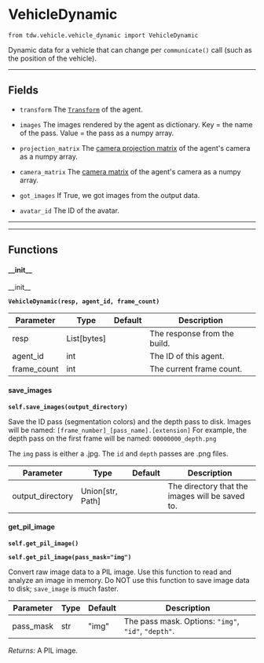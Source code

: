 # VehicleDynamic

`from tdw.vehicle.vehicle_dynamic import VehicleDynamic`

Dynamic data for a vehicle that can change per `communicate()` call (such as the position of the vehicle).

***

## Fields

- `transform` The [`Transform`](../object_data/transform.md) of the agent.

- `images` The images rendered by the agent as dictionary. Key = the name of the pass. Value = the pass as a numpy array.

- `projection_matrix` The [camera projection matrix](../../api/output_data.md#cameramatrices) of the agent's camera as a numpy array.

- `camera_matrix` The [camera matrix](../../api/output_data.md#cameramatrices) of the agent's camera as a numpy array.

- `got_images` If True, we got images from the output data.

- `avatar_id` The ID of the avatar.

***

***

## Functions

#### \_\_init\_\_

\_\_init\_\_

**`VehicleDynamic(resp, agent_id, frame_count)`**

| Parameter | Type | Default | Description |
| --- | --- | --- | --- |
| resp |  List[bytes] |  | The response from the build. |
| agent_id |  int |  | The ID of this agent. |
| frame_count |  int |  | The current frame count. |

#### save_images

**`self.save_images(output_directory)`**

Save the ID pass (segmentation colors) and the depth pass to disk.
Images will be named: `[frame_number]_[pass_name].[extension]`
For example, the depth pass on the first frame will be named: `00000000_depth.png`

The `img` pass is either a .jpg. The `id` and `depth` passes are .png files.

| Parameter | Type | Default | Description |
| --- | --- | --- | --- |
| output_directory |  Union[str, Path] |  | The directory that the images will be saved to. |

#### get_pil_image

**`self.get_pil_image()`**

**`self.get_pil_image(pass_mask="img")`**

Convert raw image data to a PIL image.
Use this function to read and analyze an image in memory.
Do NOT use this function to save image data to disk; `save_image` is much faster.


| Parameter | Type | Default | Description |
| --- | --- | --- | --- |
| pass_mask |  str  | "img" | The pass mask. Options: `"img"`, `"id"`, `"depth"`. |

_Returns:_  A PIL image.
